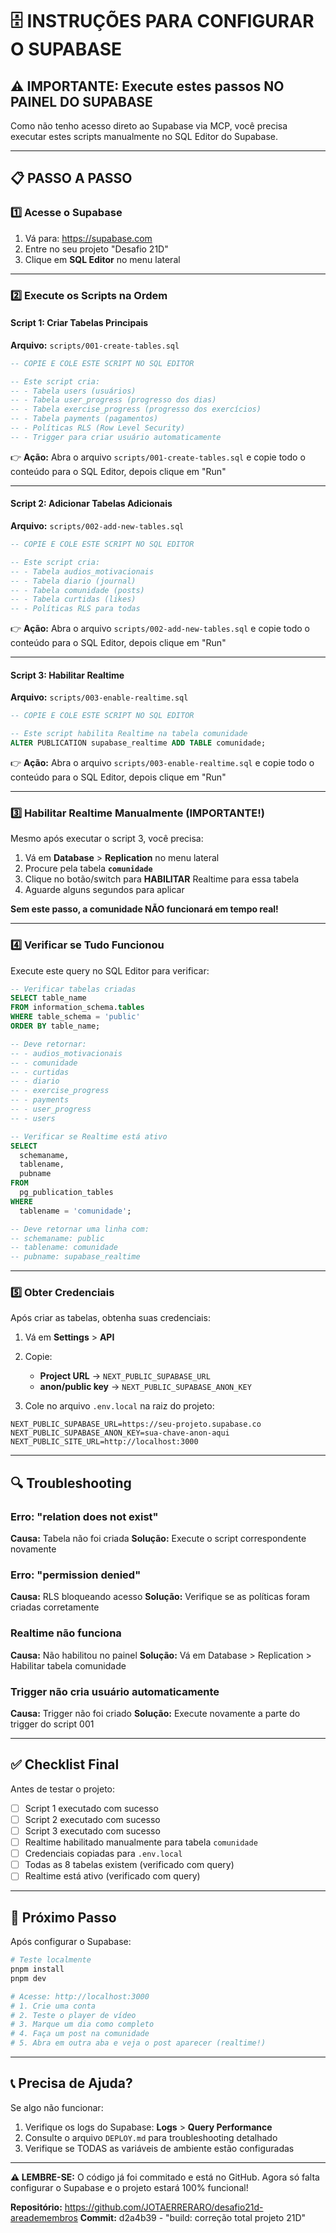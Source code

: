 # 🗄️ INSTRUÇÕES PARA CONFIGURAR O SUPABASE

## ⚠️ IMPORTANTE: Execute estes passos NO PAINEL DO SUPABASE

Como não tenho acesso direto ao Supabase via MCP, você precisa executar estes scripts manualmente no SQL Editor do Supabase.

---

## 📋 PASSO A PASSO

### 1️⃣ Acesse o Supabase
1. Vá para: https://supabase.com
2. Entre no seu projeto "Desafio 21D"
3. Clique em **SQL Editor** no menu lateral

---

### 2️⃣ Execute os Scripts na Ordem

#### Script 1: Criar Tabelas Principais
**Arquivo:** `scripts/001-create-tables.sql`

```sql
-- COPIE E COLE ESTE SCRIPT NO SQL EDITOR

-- Este script cria:
-- - Tabela users (usuários)
-- - Tabela user_progress (progresso dos dias)
-- - Tabela exercise_progress (progresso dos exercícios)
-- - Tabela payments (pagamentos)
-- - Políticas RLS (Row Level Security)
-- - Trigger para criar usuário automaticamente
```

👉 **Ação:** Abra o arquivo `scripts/001-create-tables.sql` e copie todo o conteúdo para o SQL Editor, depois clique em "Run"

---

#### Script 2: Adicionar Tabelas Adicionais
**Arquivo:** `scripts/002-add-new-tables.sql`

```sql
-- COPIE E COLE ESTE SCRIPT NO SQL EDITOR

-- Este script cria:
-- - Tabela audios_motivacionais
-- - Tabela diario (journal)
-- - Tabela comunidade (posts)
-- - Tabela curtidas (likes)
-- - Políticas RLS para todas
```

👉 **Ação:** Abra o arquivo `scripts/002-add-new-tables.sql` e copie todo o conteúdo para o SQL Editor, depois clique em "Run"

---

#### Script 3: Habilitar Realtime
**Arquivo:** `scripts/003-enable-realtime.sql`

```sql
-- COPIE E COLE ESTE SCRIPT NO SQL EDITOR

-- Este script habilita Realtime na tabela comunidade
ALTER PUBLICATION supabase_realtime ADD TABLE comunidade;
```

👉 **Ação:** Abra o arquivo `scripts/003-enable-realtime.sql` e copie todo o conteúdo para o SQL Editor, depois clique em "Run"

---

### 3️⃣ Habilitar Realtime Manualmente (IMPORTANTE!)

Mesmo após executar o script 3, você precisa:

1. Vá em **Database** > **Replication** no menu lateral
2. Procure pela tabela **`comunidade`**
3. Clique no botão/switch para **HABILITAR** Realtime para essa tabela
4. Aguarde alguns segundos para aplicar

**Sem este passo, a comunidade NÃO funcionará em tempo real!**

---

### 4️⃣ Verificar se Tudo Funcionou

Execute este query no SQL Editor para verificar:

```sql
-- Verificar tabelas criadas
SELECT table_name 
FROM information_schema.tables 
WHERE table_schema = 'public'
ORDER BY table_name;

-- Deve retornar:
-- - audios_motivacionais
-- - comunidade
-- - curtidas
-- - diario
-- - exercise_progress
-- - payments
-- - user_progress
-- - users
```

```sql
-- Verificar se Realtime está ativo
SELECT 
  schemaname, 
  tablename, 
  pubname 
FROM 
  pg_publication_tables 
WHERE 
  tablename = 'comunidade';

-- Deve retornar uma linha com:
-- schemaname: public
-- tablename: comunidade
-- pubname: supabase_realtime
```

---

### 5️⃣ Obter Credenciais

Após criar as tabelas, obtenha suas credenciais:

1. Vá em **Settings** > **API**
2. Copie:
   - **Project URL** → `NEXT_PUBLIC_SUPABASE_URL`
   - **anon/public key** → `NEXT_PUBLIC_SUPABASE_ANON_KEY`

3. Cole no arquivo `.env.local` na raiz do projeto:

```env
NEXT_PUBLIC_SUPABASE_URL=https://seu-projeto.supabase.co
NEXT_PUBLIC_SUPABASE_ANON_KEY=sua-chave-anon-aqui
NEXT_PUBLIC_SITE_URL=http://localhost:3000
```

---

## 🔍 Troubleshooting

### Erro: "relation does not exist"
**Causa:** Tabela não foi criada
**Solução:** Execute o script correspondente novamente

### Erro: "permission denied"
**Causa:** RLS bloqueando acesso
**Solução:** Verifique se as políticas foram criadas corretamente

### Realtime não funciona
**Causa:** Não habilitou no painel
**Solução:** Vá em Database > Replication > Habilitar tabela comunidade

### Trigger não cria usuário automaticamente
**Causa:** Trigger não foi criado
**Solução:** Execute novamente a parte do trigger do script 001

---

## ✅ Checklist Final

Antes de testar o projeto:

- [ ] Script 1 executado com sucesso
- [ ] Script 2 executado com sucesso
- [ ] Script 3 executado com sucesso
- [ ] Realtime habilitado manualmente para tabela `comunidade`
- [ ] Credenciais copiadas para `.env.local`
- [ ] Todas as 8 tabelas existem (verificado com query)
- [ ] Realtime está ativo (verificado com query)

---

## 🚀 Próximo Passo

Após configurar o Supabase:

```bash
# Teste localmente
pnpm install
pnpm dev

# Acesse: http://localhost:3000
# 1. Crie uma conta
# 2. Teste o player de vídeo
# 3. Marque um dia como completo
# 4. Faça um post na comunidade
# 5. Abra em outra aba e veja o post aparecer (realtime!)
```

---

## 📞 Precisa de Ajuda?

Se algo não funcionar:
1. Verifique os logs do Supabase: **Logs** > **Query Performance**
2. Consulte o arquivo `DEPLOY.md` para troubleshooting detalhado
3. Verifique se TODAS as variáveis de ambiente estão configuradas

---

**⚠️ LEMBRE-SE:** O código já foi commitado e está no GitHub. Agora só falta configurar o Supabase e o projeto estará 100% funcional!

**Repositório:** https://github.com/JOTAERRERARO/desafio21d-areademembros
**Commit:** d2a4b39 - "build: correção total projeto 21D"

